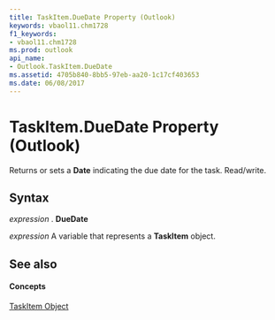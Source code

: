 ```yaml
---
title: TaskItem.DueDate Property (Outlook)
keywords: vbaol11.chm1728
f1_keywords:
- vbaol11.chm1728
ms.prod: outlook
api_name:
- Outlook.TaskItem.DueDate
ms.assetid: 4705b840-8bb5-97eb-aa20-1c17cf403653
ms.date: 06/08/2017
---
```



# TaskItem.DueDate Property (Outlook)

Returns or sets a  **Date** indicating the due date for the task. Read/write.


## Syntax

 _expression_ . **DueDate**

 _expression_ A variable that represents a **TaskItem** object.


## See also


#### Concepts


[TaskItem Object](Outlook.TaskItem.md)

